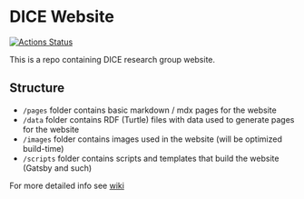 # DICE Website

[![Actions Status](https://github.com/dice-group/dice-website/workflows/Build/badge.svg)](https://github.com/dice-group/dice-website/actions)

This is a repo containing DICE research group website.

## Structure

- `/pages` folder contains basic markdown / mdx pages for the website
- `/data` folder contains RDF (Turtle) files with data used to generate pages for the website
- `/images` folder contains images used in the website (will be optimized build-time)
- `/scripts` folder contains scripts and templates that build the website (Gatsby and such)

For more detailed info see [wiki](https://github.com/dice-group/dice-website/wiki)

